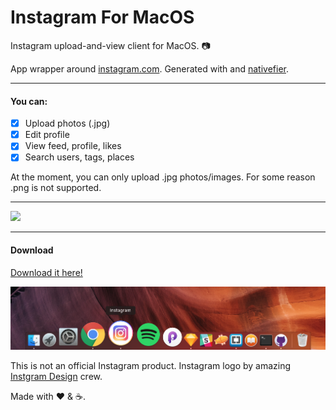 # Instagram For MacOS 
Instagram upload-and-view client for MacOS. 📷

App wrapper around [instagram.com](https://instagram.com). Generated with and [nativefier](https://github.com/jiahaog/nativefier).

___

#### You can:

- [x] Upload photos (.jpg) 
- [x] Edit profile 
- [x] View feed, profile, likes
- [x] Search users, tags, places

At the moment, you can only upload .jpg photos/images. For some reason .png is not supported. 

___

[![](https://github.com/LukaMarr/Instagram-for-MacOS/blob/master/Button.png)](https://github.com/LukaMarr/Instagram-for-MacOS)

---

#### Download
[Download it here!](https://github.com/LukaMarr/)<br>



![Icon in dock](icon_dock.png)

This is not an official Instagram product. Instagram logo by amazing [Instgram Design](https://dribbble.com/instagram) crew. <br> 

Made with ❤️ & ☕️. 
